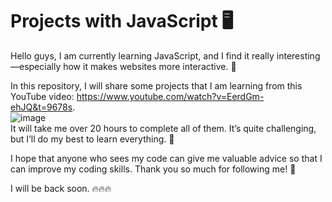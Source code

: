 # Projects with JavaScript 🖥️
Hello guys, I am currently learning JavaScript, and I find it really interesting—especially how it makes websites more interactive. 🧩

In this repository, I will share some projects that I am learning from this YouTube video: https://www.youtube.com/watch?v=EerdGm-ehJQ&t=9678s. <br>
![image](https://github.com/user-attachments/assets/65d4a6ed-1290-4a07-8c20-a4607fb3c739) <br>
It will take me over 20 hours to complete all of them. It’s quite challenging, but I’ll do my best to learn everything. 📑

I hope that anyone who sees my code can give me valuable advice so that I can improve my coding skills. Thank you so much for following me!  💖

I will be back soon. 🔥🔥🔥

